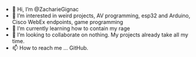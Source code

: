 - 👋 Hi, I’m @ZacharieGignac
- 👀 I’m interested in weird projects, AV programming, esp32 and Arduino, Cisco WebEx endpoints, game programming
- 🌱 I’m currently learning how to contain my rage
- 💞️ I’m looking to collaborate on nothing. My projects already take all my time.
- 📫 How to reach me ... GitHub.

<!---
ZacharieGignac/ZacharieGignac is a ✨ special ✨ repository because its `README.md` (this file) appears on your GitHub profile.
You can click the Preview link to take a look at your changes.
--->
